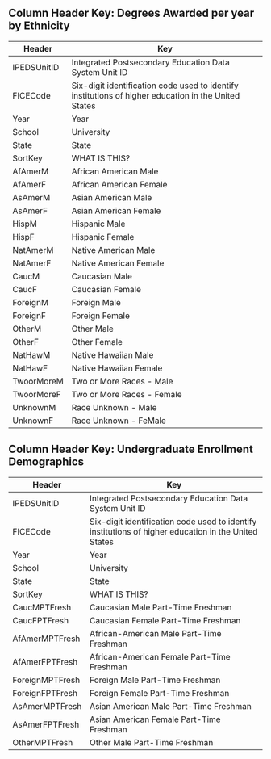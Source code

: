 ## Column Header Key: Degrees Awarded per year by Ethnicity

Header | Key
------------ | -------------
IPEDSUnitID | Integrated Postsecondary Education Data System Unit ID
FICECode | Six-digit identification code used to identify institutions of higher education in the United States
Year | Year
School | University   
| State | State     |  
| SortKey      | WHAT IS THIS? |   
| AfAmerM      | African American Male       |   
| AfAmerF | African American Female     |  
| AsAmerM     | Asian American Male  |   
| AsAmerF      | Asian American Female      |   
| HispM | Hispanic Male    |  
| HispF | Hispanic Female      |  
| NatAmerM | Native American Male      |  
| NatAmerF | Native American Female     |  
| CaucM | Caucasian Male     |  
| CaucF | Caucasian Female      |  
| ForeignM | Foreign Male       |  
| ForeignF | Foreign Female     |  
| OtherM | Other Male      |  
| OtherF | Other Female     |  
| NatHawM | Native Hawaiian Male     |  
| NatHawF | Native Hawaiian Female     |  
| TwoorMoreM | Two or More Races - Male      | 
| TwoorMoreF | Two or More Races - Female      | 
| UnknownM | Race Unknown - Male     | 
| UnknownF | Race Unknown - FeMale     | 

## Column Header Key: Undergraduate Enrollment Demographics
Header | Key
------------ | -------------
IPEDSUnitID | Integrated Postsecondary Education Data System Unit ID
FICECode | Six-digit identification code used to identify institutions of higher education in the United States
Year | Year
School | University   
| State | State     |  
| SortKey      | WHAT IS THIS? |   
| CaucMPTFresh      | Caucasian Male Part-Time Freshman       |   
| CaucFPTFresh | Caucasian Female Part-Time Freshman     |  
| AfAmerMPTFresh     | African-American Male Part-Time Freshman  |   
| AfAmerFPTFresh      | African-American Female Part-Time Freshman      |   
| ForeignMPTFresh | Foreign Male Part-Time Freshman    |  
| ForeignFPTFresh | Foreign Female Part-Time Freshman      |  
| AsAmerMPTFresh | Asian American Male Part-Time Freshman      |  
| AsAmerFPTFresh | Asian American Female Part-Time Freshman     |  
| OtherMPTFresh | Other Male Part-Time Freshman     |  
